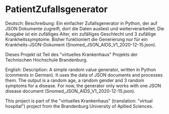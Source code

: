 # PatientZufallsgenerator
Deutsch:
Beschreibung:
Ein einfacher Zufallsgenerator in Python, der auf JSON Dokumente zugreift, dort die Daten ausliest und weiterverarbeitet.
Die Ausgabe ist ein zufälliges Alter, ein zufälliges Geschlecht und 3 zufällige Krankheitssymptome.
Bisher funktioniert die Generierung nur für ein Krankheits-JSON-Dokument (Snomed_JSON_AIDS_V1_2020-12-15.json).

Dieses Projekt ist Teil des "virtuelles Krankenhaus" Projekts der Technischen Hochschule Brandenburg.

English:
Description:
A simple random value generator, written in Python (comments in German).
It uses the data of JSON documents and processes them. The output is a random age, a random gender and 3 random symptoms for a disease.
For now, the generator only works with one JSON disease document (Snomed_JSON_AIDS_V1_2020-12-15.json).

This project is part of the "virtuelles Krankenhaus" (translation: "virtual hospital") project from the Brandenburg University of Apllied Sciences.

